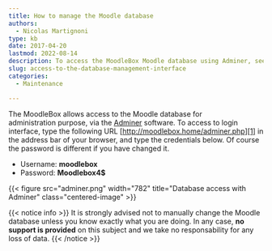 ```yaml
---
title: How to manage the Moodle database
authors:
  - Nicolas Martignoni
type: kb
date: 2017-04-20
lastmod: 2022-08-14
description: To access the MoodleBox Moodle database using Adminer, see the information below.
slug: access-to-the-database-management-interface
categories:
  - Maintenance

---
```

The MoodleBox allows access to the Moodle database for administration purpose, via the [Adminer][3] software. To access to login interface, type the following URL [http://moodlebox.home/adminer.php][1] in the address bar of your browser, and type the credentials below. Of course the password is different if you have changed it.

  * Username: __moodlebox__
  * Password: __Moodlebox4$__

{{< figure src="adminer.png" width="782" title="Database access with Adminer" class="centered-image" >}}

{{< notice info >}}
It is strongly advised not to manually change the Moodle database unless you know exactly what you are doing. In any case, __no support is provided__ on this subject and we take no responsability for any loss of data.
{{< /notice >}}

 [1]: http://moodlebox.home/adminer.php
 [2]: http://moodlebox.home/phpmyadmin
 [3]: https://www.adminer.org/

